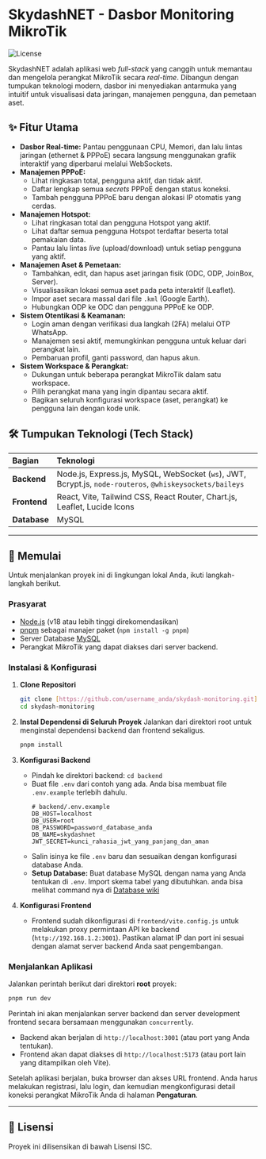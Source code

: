 # SkydashNET - Dasbor Monitoring MikroTik

![License](https://img.shields.io/badge/license-ISC-blue.svg)

SkydashNET adalah aplikasi web *full-stack* yang canggih untuk memantau dan mengelola perangkat MikroTik secara *real-time*. Dibangun dengan tumpukan teknologi modern, dasbor ini menyediakan antarmuka yang intuitif untuk visualisasi data jaringan, manajemen pengguna, dan pemetaan aset.


## ✨ Fitur Utama

-   **Dasbor Real-time:** Pantau penggunaan CPU, Memori, dan lalu lintas jaringan (ethernet & PPPoE) secara langsung menggunakan grafik interaktif yang diperbarui melalui WebSockets.
-   **Manajemen PPPoE:**
    -   Lihat ringkasan total, pengguna aktif, dan tidak aktif.
    -   Daftar lengkap semua *secrets* PPPoE dengan status koneksi.
    -   Tambah pengguna PPPoE baru dengan alokasi IP otomatis yang cerdas.
-   **Manajemen Hotspot:**
    -   Lihat ringkasan total dan pengguna Hotspot yang aktif.
    -   Lihat daftar semua pengguna Hotspot terdaftar beserta total pemakaian data.
    -   Pantau lalu lintas *live* (upload/download) untuk setiap pengguna yang aktif.
-   **Manajemen Aset & Pemetaan:**
    -   Tambahkan, edit, dan hapus aset jaringan fisik (ODC, ODP, JoinBox, Server).
    -   Visualisasikan lokasi semua aset pada peta interaktif (Leaflet).
    -   Impor aset secara massal dari file `.kml` (Google Earth).
    -   Hubungkan ODP ke ODC dan pengguna PPPoE ke ODP.
-   **Sistem Otentikasi & Keamanan:**
    -   Login aman dengan verifikasi dua langkah (2FA) melalui OTP WhatsApp.
    -   Manajemen sesi aktif, memungkinkan pengguna untuk keluar dari perangkat lain.
    -   Pembaruan profil, ganti password, dan hapus akun.
-   **Sistem Workspace & Perangkat:**
    -   Dukungan untuk beberapa perangkat MikroTik dalam satu workspace.
    -   Pilih perangkat mana yang ingin dipantau secara aktif.
    -   Bagikan seluruh konfigurasi workspace (aset, perangkat) ke pengguna lain dengan kode unik.

## 🛠️ Tumpukan Teknologi (Tech Stack)

| Bagian    | Teknologi                                                                                                  |
| :-------- | :--------------------------------------------------------------------------------------------------------- |
| **Backend** | Node.js, Express.js, MySQL, WebSocket (`ws`), JWT, Bcrypt.js, `node-routeros`, `@whiskeysockets/baileys` |
| **Frontend**| React, Vite, Tailwind CSS, React Router, Chart.js, Leaflet, Lucide Icons                                   |
| **Database**| MySQL                                                                                                      |

---

## 🚀 Memulai

Untuk menjalankan proyek ini di lingkungan lokal Anda, ikuti langkah-langkah berikut.

### Prasyarat

-   [Node.js](https://nodejs.org/) (v18 atau lebih tinggi direkomendasikan)
-   [pnpm](https://pnpm.io/installation) sebagai manajer paket (`npm install -g pnpm`)
-   Server Database [MySQL](https://www.mysql.com/)
-   Perangkat MikroTik yang dapat diakses dari server backend.

### Instalasi & Konfigurasi

1.  **Clone Repositori**
    ```bash
    git clone [https://github.com/username_anda/skydash-monitoring.git](https://github.com/username_anda/skydash-monitoring.git)
    cd skydash-monitoring
    ```

2.  **Instal Dependensi di Seluruh Proyek**
    Jalankan dari direktori root untuk menginstal dependensi backend dan frontend sekaligus.
    ```bash
    pnpm install
    ```

3.  **Konfigurasi Backend**
    -   Pindah ke direktori backend: `cd backend`
    -   Buat file `.env` dari contoh yang ada. Anda bisa membuat file `.env.example` terlebih dahulu.
        ```
        # backend/.env.example
        DB_HOST=localhost
        DB_USER=root
        DB_PASSWORD=password_database_anda
        DB_NAME=skydashnet
        JWT_SECRET=kunci_rahasia_jwt_yang_panjang_dan_aman
        ```
    -   Salin isinya ke file `.env` baru dan sesuaikan dengan konfigurasi database Anda.
    -   **Setup Database:** Buat database MySQL dengan nama yang Anda tentukan di `.env`. Import skema tabel yang dibutuhkan. anda bisa melihat command nya di [Database wiki](https://github.com/skydashnet/skydash-monitoring/wiki/Database-Structure)


4.  **Konfigurasi Frontend**
    -   Frontend sudah dikonfigurasi di `frontend/vite.config.js` untuk melakukan proxy permintaan API ke backend (`http://192.168.1.2:3001`). Pastikan alamat IP dan port ini sesuai dengan alamat server backend Anda saat pengembangan.

### Menjalankan Aplikasi

Jalankan perintah berikut dari direktori **root** proyek:

```bash
pnpm run dev
```

Perintah ini akan menjalankan server backend dan server development frontend secara bersamaan menggunakan `concurrently`.

-   Backend akan berjalan di `http://localhost:3001` (atau port yang Anda tentukan).
-   Frontend akan dapat diakses di `http://localhost:5173` (atau port lain yang ditampilkan oleh Vite).

Setelah aplikasi berjalan, buka browser dan akses URL frontend. Anda harus melakukan registrasi, lalu login, dan kemudian mengkonfigurasi detail koneksi perangkat MikroTik Anda di halaman **Pengaturan**.

---

## 📄 Lisensi

Proyek ini dilisensikan di bawah Lisensi ISC.